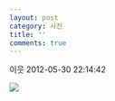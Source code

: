 ```yaml
---
layout: post
category: 사진
title: ''
comments: true
---
```

이웃
2012-05-30 22:14:42


  

![][link0]

  


[link0]:https://t1.daumcdn.net/cfile/tistory/137B80354FC61D3D26
